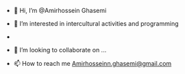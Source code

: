 - 👋 Hi, I’m @Amirhossein Ghasemi
- 👀 I’m interested in intercultural activities and programming 

-  
- 💞️ I’m looking to collaborate on ...
- 📫 How to reach me Amirhosseinn.ghasemi@gmail.com

<!---
AmirhosseinGhasemi-Github/AmirhosseinGhasemi-Github is a ✨ special ✨ repository because its `README.md` (this file) appears on your GitHub profile.
You can click the Preview link to take a look at your changes.
--->
